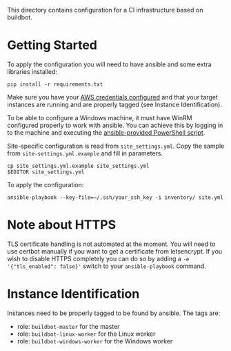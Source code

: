 This directory contains configuration for a CI infrastructure based
on buildbot.

# Getting Started

To apply the configuration you will need to have ansible and some
extra libraries installed:

    pip install -r requirements.txt

Make sure you have your 
[AWS credentials configured](http://docs.pythonboto.org/en/latest/boto_config_tut.html)
and that your target instances are running and are properly tagged
(see Instance Identification).

To be able to configure a Windows machine, it must have WinRM configured
properly to work with ansible.  You can achieve this by logging in to the
machine and executing the
[ansible-provided PowerShell script](https://raw.githubusercontent.com/ansible/ansible/devel/examples/scripts/ConfigureRemotingForAnsible.ps1).

Site-specific configuration is read from `site_settings.yml`.
Copy the sample from `site-settings.yml.example` and fill in
parameters.

    cp site_settings.yml.example site_settings.yml
    $EDITOR site_settings.yml

To apply the configuration:

    ansible-playbook --key-file=~/.ssh/your_ssh_key -i inventory/ site.yml

# Note about HTTPS

TLS certificate handling is not automated at the moment.  You will need
to use certbot manually if you want to get a certificate from letsencrypt.
If you wish to disable HTTPS completely you can do so by adding
a `-e '{"tls_enabled": false}'` switch to your `ansible-playbook` command.


# Instance Identification

Instances need to be properly tagged to be found by ansible.  The tags are:

* role: `buildbot-master` for the master
* role: `buildbot-linux-worker` for the Linux worker
* role: `buildbot-windows-worker` for the Windows worker
